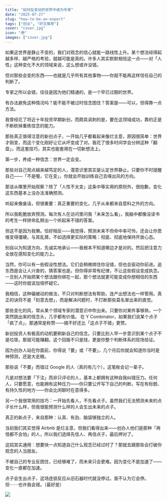 ```yaml
---
title: "如何在变动的世界中成为专家"
date: "2025-07-27"
slug: "how-to-be-an-expert"
tags: ["创业", "好文推荐"]
cover: "cover.jpg"
icon: "😎"
images: ["cover.jpg"]
---
```

如果这世界是静止不变的，我们对观念的信心就能一路线性上升。某个想法经得起越多样、越严格的考验，就越可能是真的。许多人其实默默相信这一点——对「人性」这种变化不大的领域来说，这么想或许没错。



但对那些会变的东西——也就是几乎所有其他事物——你就不能再这样信任自己的判断了。



专家之所以会错，往往是因为他们精通的，是一个早已过期的世界。



有办法避免这种情况吗？能不能不被过时信念困住？答案是——可以，但得靠一点方法。



我曾经花了将近十年投资早期新创，而颇具讽刺的是，要在这领域成功，靠的正是不断砍掉重练信念的能力。



那些真正值得注意的新创点子，一开始几乎都看起来像烂主意，原因很简单：世界才刚变，而这个变化刚好让它从坏变成了对。我花了很多时间学会分辨这种「翻盘」，而这套技巧，其实也能套用在一切新想法上。



第一步，养成一种信念：世界一定会变。



那些对自己观点越来越笃定的人，潜意识里其实是认定世界静止。只要你不时提醒自己——「不是喔，它在变」，你就会开始训练自己去嗅出风的方向。



那该从哪里开始观察？除了「人性不太变」这条中等实用的原则外，很抱歉，变化这东西基本上没办法准确预测。



听起来像废话，但很重要：真正重要的变化，几乎从来都来自意料之外的方向。



所以我乾脆放弃预测。每次有人在访问里问我「未来怎么看」，我脑中都像没读书的考生一样拼命乱掰出一个听起来不错的答案。



但这不是因为我懒。恰好相反——我觉得，预测未来不但命中率可怜，还会让你思维变得僵硬。与其乱猜，不如选择更实际的策略：彻底、彻底地保持开放心态。



别自以为知道方向，先诚实地承认——我根本不知道哪边才是对的。然后把注意力全放在感知变化的能力上。



当然，你可以有一些假设性想法。它们会稍微绑住你没错，但也会驱动你前进。追东西是会让人兴奋的，猜答案也是。但你得非常有纪律，不让这些假设变成执念。
一旦别人开始把某个想法跟你绑在一起，那个想法就更可能变成你想相信的东西——这时你就该加倍怀疑它。



我相信，这种偏被动的做法，不只对判断想法有帮助，连产出想法也一样管用。真正的诀窍不是「刻意去想」，而是解决问题时，不打断那些莫名冒出来的直觉。



那些变化的风，常从某个领域专家的潜意识中吹出来。只要你对某件事够熟，一个突然跳出来的怪念头，几乎都有价值。
在 Y Combinator，如果我们说某个点子「疯了点」，那通常是称赞——搞不好还比「这点子不错」更赞。



新创投资人有极高的动机要刷新自己的信念。只要比别人早一步意识到某个点子不是垃圾，那就可能赚翻。这个回报不只是钱，更是你整个判断体系的现场验证。



因为创办人站在你面前，你得说「要」或「不要」，几个月后你就会知道你当时是神预测，还是大走眼。



那些说「不要」而错过 Google 的人（真的有几个），这笔帐会记一辈子。



凡是对想法要「下注」而非只评论的人，基本上都拥有这种自我纠错压力。任何人，只要愿意，也能拥有这种压力——你只要公开写下自己的判断。写在有标题、有持久性的地方——你会比闲聊时在意得多。



另一个我很常用的技巧：一开始先看人，不先看点子。虽然我们无法预测未来的点子长什么样，但我很能预测什么样的人会生出未来的点子。



真正的新点子，来自那种：认真、有劲、脑袋够独立的人。



当初我们其实觉得 Airbnb 是烂主意，但我们看得出来——创办人他们是那种「再怪都不会怕」的人，所以我们选择先信人、再信点子，最后押对了。



这招其实通用：想要快一点知道自己什么观念已经过时了？那就去跟那些会打破你观念的人当朋友。



不被自己的专业反困住，已经够难了，而未来只会更难。因为变化不是加速了——变化一直都在加速。



点子会生出点子，这场连锁反应从旧石器时代就没停过。我不认为它会停。
但⋯⋯也许我会错。（最好是）




![](https://prod-files-secure.s3.us-west-2.amazonaws.com/112d0858-5090-4d34-a606-b75eb8d65fd2/46476355-9cf3-4e99-9b7a-3531bc426380/1000202064.png?X-Amz-Algorithm=AWS4-HMAC-SHA256&X-Amz-Content-Sha256=UNSIGNED-PAYLOAD&X-Amz-Credential=ASIAZI2LB466X5RUNDSG%2F20250802%2Fus-west-2%2Fs3%2Faws4_request&X-Amz-Date=20250802T203527Z&X-Amz-Expires=3600&X-Amz-Security-Token=IQoJb3JpZ2luX2VjEOX%2F%2F%2F%2F%2F%2F%2F%2F%2F%2FwEaCXVzLXdlc3QtMiJGMEQCIDIj4nViu6UfNSyz9YjUJDk0sIXvu3q%2BpTQ8g4qADn8rAiA8w%2FZ6iC1Rgkh%2FUAWWGobUF5ngp0g3oHFFtWc03mw3kyr%2FAwgdEAAaDDYzNzQyMzE4MzgwNSIMpsGlDGU4n0jEduztKtwD6hFs%2B0vBE%2BpmYTbiVq1I4Rq5Jv2YF61OF44v2mRmjOXk7N7dhsLFTaRIxWqb4WrZi85Lg8dvCkOirRRVfTPBKMAQhps4vXvyvt%2BR5u40ON13h8w0LWzCE9L9JqBhBUVz8MRI1Py0UzA7MvVfUDs6OJkeyDKa4vLZiCmdDw5DQR7UPIeuS6MySQrFVCMRn2eV%2Ft%2FdP7Q417SYF0qXXFw6HqJP5BX03BaHM6kNd5CO1YamxEzaX0oq8w76iiXbaNjk0AGFtNBBwss5yN6RASWLWGjxZfJAULLTKdfkMOz8tXmTQc9XI2yL4LrUheqMCw593k5FwfCbJQTr9n%2BJ6iBU27aedxVFBx5vqx%2FgirNuKEVxs8u7ZTj8rxH3On1tdHnvyNCiuZLKgbxChLdtxKp5DJhatFQMaKXDKpK3fHO5GF1ioNPVMnG8TTA%2FYqpKTmDJ%2FIOVOcN%2FPxCMC73oTisa55BFv29zUXyBxUT1t4WjYBtMJAZLokI8CKoh%2FicTaS2iO48T%2BR7tVlWsJEzcSiDiSSXV2sfZSRsEXY1HxMcO1uBmDFeOE3RyRi8HxKC9xpVystLBZOxy%2Fix%2BkQTcXlokDZJD%2FlZtv7cxqm%2FdPR8%2B21zdpOTcKTXyrIO5d%2Bgw1%2BW5xAY6pgFHa4%2B%2BaDX%2F8eqkwnLnQL%2FHHv20TCmJVGZUy751uXW3c%2Fzl1JRZ8VtpYa5pXWyrgv2Ib3dti5OF2m7QsQE7QvGF%2FPgwNr2DlI9bsN7cSxdOW%2FXRtzz%2BQV4OxYblS%2BW85iwNpp8gBi9zjXS3mB4qtO43MeWBCRAJuMeU39Yvl1j3ARQtu8kPZU0RIXkyRtmx8OrwDynSa%2BAdftoVSYcZEviA5rGGFb6f&X-Amz-Signature=542589aad6e950417a8461e0082506268bfe931fff38bf5a58e3f62131d9547a&X-Amz-SignedHeaders=host&x-amz-checksum-mode=ENABLED&x-id=GetObject)

